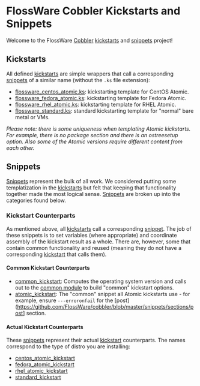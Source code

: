 # FlossWare Cobbler Kickstarts and Snippets

Welcome to the FlossWare [Cobbler](http://cobbler.github.io/) [kickstarts](http://cobbler.github.io/manuals/2.6.0/3/5_-_Kickstart_Templating.html) and [snippets](http://cobbler.github.io/manuals/2.6.0/3/6_-_Snippets.html) project!

## Kickstarts

All defined [kickstarts](https://github.com/FlossWare/cobbler/tree/master/kickstarts) are simple wrappers that call a corresponding [snippets](https://github.com/FlossWare/cobbler/tree/master/snippets) of a similar name (without the ```.ks``` file extension):
* [flossware_centos_atomic.ks](https://github.com/FlossWare/cobbler/blob/master/kickstarts/flossware_centos_atomic.ks):  kickstarting template for CentOS Atomic.
* [flossware_fedora_atomic.ks](https://github.com/FlossWare/cobbler/blob/master/kickstarts/flossware_fedora_atomic.ks):  kickstarting template for Fedora Atomic.
* [flossware_rhel_atomic.ks](https://github.com/FlossWare/cobbler/blob/master/kickstarts/flossware_rhel_atomic.ks):  kickstarting template for RHEL Atomic.
* [flossware_standard.ks](https://github.com/FlossWare/cobbler/blob/master/kickstarts/flossware_standard.ks):  standard kickstarting template for "normal" bare metal or VMs.

*Please note:  there is some uniqueness when templating Atomic kickstarts.  For example, there is no package section and there is an ostreesetup option.  Also some of the Atomic versions require different content from each other.*

## Snippets

[Snippets](https://github.com/FlossWare/cobbler/tree/master/snippets) represent the bulk of all work.  We considered putting some templatization in the [kickstarts](https://github.com/FlossWare/cobbler/tree/master/kickstarts) but felt that keeping that functionality together made the most logical sense.  [Snippets](https://github.com/FlossWare/cobbler/tree/master/snippets) are broken up into the categories found below.

### Kickstart Counterparts

As mentioned above, all [kickstarts](https://github.com/FlossWare/cobbler/tree/master/kickstarts) call a corresponding [snippet](https://github.com/FlossWare/cobbler/tree/master/snippets).  The job of these snippets is to set variables (where appropriate) and coordinate assembly of the kickstart result as a whole.  There are, however, some that contain common functionality and reused (meaning they do not have a corresponding [kickstart](https://github.com/FlossWare/cobbler/tree/master/kickstarts) that calls them).

#### Common Kickstart Counterparts
* [common_kickstart](https://github.com/FlossWare/cobbler/blob/master/snippets/common_kickstart):  Computes the operating system version and calls out to the [common module](https://github.com/FlossWare/cobbler/blob/master/snippets/modules/common) to build "common" kickstart options.
* [atomic_kickstart](https://github.com/FlossWare/cobbler/blob/master/snippets/atomic_kickstart):  The "common" snippet all Atomic kickstarts use - for example, ensure ```---erroronfail``` for the [post](https://github.com/FlossWare/cobbler/blob/master/snippets/sections/post] section.

#### Actual Kickstart Counterparts
These [snippets]((https://github.com/FlossWare/cobbler/tree/master/snippets)) represent their actual [kickstart](https://github.com/FlossWare/cobbler/tree/master/kickstarts) counterparts.  The names correspond to the type of distro you are installing:
* [centos_atomic_kickstart](https://github.com/FlossWare/cobbler/blob/master/snippets/centos_atomic_kickstart)
* [fedora_atomic_kickstart](https://github.com/FlossWare/cobbler/blob/master/snippets/fedora_atomic_kickstart)
* [rhel_atomic_kickstart](https://github.com/FlossWare/cobbler/blob/master/snippets/rhel_atomic_kickstart)
* [standard_kickstart](https://github.com/FlossWare/cobbler/blob/master/snippets/standard_kickstart)